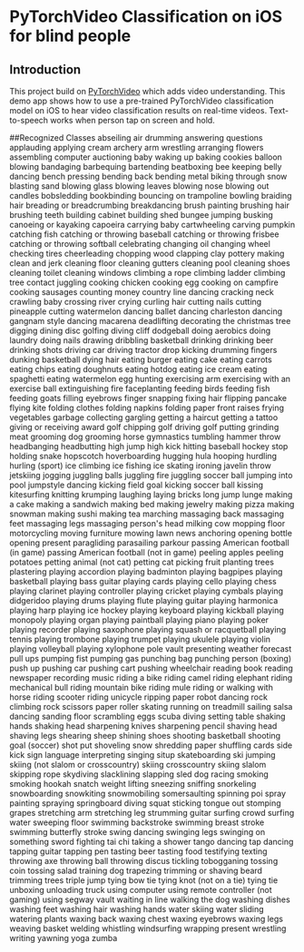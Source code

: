 # PyTorchVideo Classification on iOS for blind people

## Introduction

This project build on [PyTorchVideo](https://github.com/facebookresearch/pytorchvideo) which adds video understanding. This demo app shows how to use a pre-trained PyTorchVideo classification model on iOS to hear video classification results on real-time videos. Text-to-speech works when person tap on screen and hold.

##Recognized Classes
abseiling
air drumming
answering questions
applauding
applying cream
archery
arm wrestling
arranging flowers
assembling computer
auctioning
baby waking up
baking cookies
balloon blowing
bandaging
barbequing
bartending
beatboxing
bee keeping
belly dancing
bench pressing
bending back
bending metal
biking through snow
blasting sand
blowing glass
blowing leaves
blowing nose
blowing out candles
bobsledding
bookbinding
bouncing on trampoline
bowling
braiding hair
breading or breadcrumbing
breakdancing
brush painting
brushing hair
brushing teeth
building cabinet
building shed
bungee jumping
busking
canoeing or kayaking
capoeira
carrying baby
cartwheeling
carving pumpkin
catching fish
catching or throwing baseball
catching or throwing frisbee
catching or throwing softball
celebrating
changing oil
changing wheel
checking tires
cheerleading
chopping wood
clapping
clay pottery making
clean and jerk
cleaning floor
cleaning gutters
cleaning pool
cleaning shoes
cleaning toilet
cleaning windows
climbing a rope
climbing ladder
climbing tree
contact juggling
cooking chicken
cooking egg
cooking on campfire
cooking sausages
counting money
country line dancing
cracking neck
crawling baby
crossing river
crying
curling hair
cutting nails
cutting pineapple
cutting watermelon
dancing ballet
dancing charleston
dancing gangnam style
dancing macarena
deadlifting
decorating the christmas tree
digging
dining
disc golfing
diving cliff
dodgeball
doing aerobics
doing laundry
doing nails
drawing
dribbling basketball
drinking
drinking beer
drinking shots
driving car
driving tractor
drop kicking
drumming fingers
dunking basketball
dying hair
eating burger
eating cake
eating carrots
eating chips
eating doughnuts
eating hotdog
eating ice cream
eating spaghetti
eating watermelon
egg hunting
exercising arm
exercising with an exercise ball
extinguishing fire
faceplanting
feeding birds
feeding fish
feeding goats
filling eyebrows
finger snapping
fixing hair
flipping pancake
flying kite
folding clothes
folding napkins
folding paper
front raises
frying vegetables
garbage collecting
gargling
getting a haircut
getting a tattoo
giving or receiving award
golf chipping
golf driving
golf putting
grinding meat
grooming dog
grooming horse
gymnastics tumbling
hammer throw
headbanging
headbutting
high jump
high kick
hitting baseball
hockey stop
holding snake
hopscotch
hoverboarding
hugging
hula hooping
hurdling
hurling (sport)
ice climbing
ice fishing
ice skating
ironing
javelin throw
jetskiing
jogging
juggling balls
juggling fire
juggling soccer ball
jumping into pool
jumpstyle dancing
kicking field goal
kicking soccer ball
kissing
kitesurfing
knitting
krumping
laughing
laying bricks
long jump
lunge
making a cake
making a sandwich
making bed
making jewelry
making pizza
making snowman
making sushi
making tea
marching
massaging back
massaging feet
massaging legs
massaging person's head
milking cow
mopping floor
motorcycling
moving furniture
mowing lawn
news anchoring
opening bottle
opening present
paragliding
parasailing
parkour
passing American football (in game)
passing American football (not in game)
peeling apples
peeling potatoes
petting animal (not cat)
petting cat
picking fruit
planting trees
plastering
playing accordion
playing badminton
playing bagpipes
playing basketball
playing bass guitar
playing cards
playing cello
playing chess
playing clarinet
playing controller
playing cricket
playing cymbals
playing didgeridoo
playing drums
playing flute
playing guitar
playing harmonica
playing harp
playing ice hockey
playing keyboard
playing kickball
playing monopoly
playing organ
playing paintball
playing piano
playing poker
playing recorder
playing saxophone
playing squash or racquetball
playing tennis
playing trombone
playing trumpet
playing ukulele
playing violin
playing volleyball
playing xylophone
pole vault
presenting weather forecast
pull ups
pumping fist
pumping gas
punching bag
punching person (boxing)
push up
pushing car
pushing cart
pushing wheelchair
reading book
reading newspaper
recording music
riding a bike
riding camel
riding elephant
riding mechanical bull
riding mountain bike
riding mule
riding or walking with horse
riding scooter
riding unicycle
ripping paper
robot dancing
rock climbing
rock scissors paper
roller skating
running on treadmill
sailing
salsa dancing
sanding floor
scrambling eggs
scuba diving
setting table
shaking hands
shaking head
sharpening knives
sharpening pencil
shaving head
shaving legs
shearing sheep
shining shoes
shooting basketball
shooting goal (soccer)
shot put
shoveling snow
shredding paper
shuffling cards
side kick
sign language interpreting
singing
situp
skateboarding
ski jumping
skiing (not slalom or crosscountry)
skiing crosscountry
skiing slalom
skipping rope
skydiving
slacklining
slapping
sled dog racing
smoking
smoking hookah
snatch weight lifting
sneezing
sniffing
snorkeling
snowboarding
snowkiting
snowmobiling
somersaulting
spinning poi
spray painting
spraying
springboard diving
squat
sticking tongue out
stomping grapes
stretching arm
stretching leg
strumming guitar
surfing crowd
surfing water
sweeping floor
swimming backstroke
swimming breast stroke
swimming butterfly stroke
swing dancing
swinging legs
swinging on something
sword fighting
tai chi
taking a shower
tango dancing
tap dancing
tapping guitar
tapping pen
tasting beer
tasting food
testifying
texting
throwing axe
throwing ball
throwing discus
tickling
tobogganing
tossing coin
tossing salad
training dog
trapezing
trimming or shaving beard
trimming trees
triple jump
tying bow tie
tying knot (not on a tie)
tying tie
unboxing
unloading truck
using computer
using remote controller (not gaming)
using segway
vault
waiting in line
walking the dog
washing dishes
washing feet
washing hair
washing hands
water skiing
water sliding
watering plants
waxing back
waxing chest
waxing eyebrows
waxing legs
weaving basket
welding
whistling
windsurfing
wrapping present
wrestling
writing
yawning
yoga
zumba
